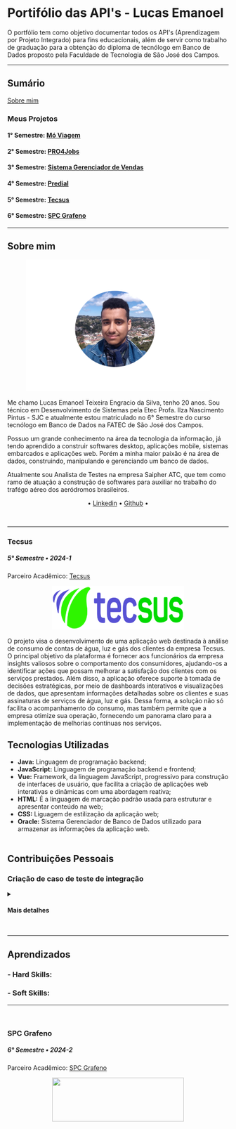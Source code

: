 # Portifólio das API's - Lucas Emanoel
<p>O portfólio tem como objetivo documentar todos os API's (Aprendizagem por Projeto Integrado) para fins educacionais, além de servir como trabalho de graduação para a obtenção do diploma de tecnólogo em Banco de Dados proposto pela Faculdade de Tecnologia de São José dos Campos.</p>
<hr></hr>

## Sumário
[Sobre mim](#sobre-mim)

### Meus Projetos

#### 1° Semestre: <a href="https://github.com/lucasetdasilva/PortifolioBancodeDados/blob/main/1Semestre/1Semestre.md">Mó Viagem</a>
#### 2° Semestre: <a href="https://github.com/lucasetdasilva/PortifolioBancodeDados/blob/main/2Semestre/2Semestre.md">PRO4Jobs</a>
#### 3° Semestre: <a href="https://github.com/lucasetdasilva/PortifolioBancodeDados/blob/main/3Semestre/3Semestre.md">Sistema Gerenciador de Vendas</a>
#### 4° Semestre: <a href="https://github.com/lucasetdasilva/PortifolioBancodeDados/blob/main/4Semestre/4Semestre.md">Predial</a>
#### 5° Semestre: [Tecsus](#tecsus)
#### 6° Semestre: [SPC Grafeno](#spc-grafeno)

<hr></hr>

## Sobre mim
<p align="center"><img src= "Images/fotominha.png" width="420" height="300"></p>

<p>Me chamo Lucas Emanoel Teixeira Engracio da Silva, tenho 20 anos. Sou técnico em Desenvolvimento de Sistemas pela Etec Profa.
Ilza Nascimento Pintus - SJC e atualmente estou matriculado no 6° Semestre do curso tecnólogo em Banco de Dados na FATEC de 
São José dos Campos.</p>

<p>Possuo um grande conhecimento na área da tecnologia da informação, já tendo aprendido a construir softwares desktop, aplicações mobile, sistemas embarcados e aplicações web. Porém a minha maior paixão é na área de dados, construindo, manipulando e gerenciando um banco de dados.</p>

<p>Atualmente sou Analista de Testes na empresa Saipher ATC, que tem como ramo de atuação a construção de softwares para auxiliar no trabalho do trafégo aéreo dos aeródromos brasileiros.</p> 

<p align="center"> • <a href="https://www.linkedin.com/in/lucas-emanoel-teixeira-engracio-da-silva-ab5611234/">Linkedin</a> • <a href="https://github.com/lucasetdasilva">Github</a> • </p>

<br>
<hr></hr>

### Tecsus
##### 5° Semestre • 2024-1
<p>Parceiro Acadêmico: <a href="https://tecsus.com.br/">Tecsus</a></p>
<p align = "center"><img src= "5Semestre/tecsus.png" width="300" height="100"></p>

<p>O projeto visa o desenvolvimento de uma aplicação web destinada à análise de consumo de contas de água, luz e gás dos clientes da empresa Tecsus. O principal objetivo da plataforma é fornecer aos funcionários da empresa insights valiosos sobre o comportamento dos consumidores, ajudando-os a identificar ações que possam melhorar a satisfação dos clientes com os serviços prestados. Além disso, a aplicação oferece suporte à tomada de decisões estratégicas, por meio de dashboards interativos e visualizações de dados, que apresentam informações detalhadas sobre os clientes e suas assinaturas de serviços de água, luz e gás. Dessa forma, a solução não só facilita o acompanhamento do consumo, mas também permite que a empresa otimize sua operação, fornecendo um panorama claro para a implementação de melhorias contínuas nos serviços.</p>

## Tecnologias Utilizadas

* __Java:__ Linguagem de programação backend;
* __JavaScript:__ Linguagem de programação backend e frontend;
* __Vue:__ Framework, da linguagem JavaScript, progressivo para construção de interfaces de usuário, que facilita a criação de aplicações web interativas e dinâmicas com uma abordagem reativa;
* __HTML:__ É a linguagem de marcação padrão usada para estruturar e apresentar conteúdo na web;
* __CSS:__ Liguagem de estilização da aplicação web;
* __Oracle:__ Sistema Gerenciador de Banco de Dados utilizado para armazenar as informações da aplicação web.
<br><br>

## Contribuições Pessoais
### Criação de caso de teste de integração
<p></p>
<details>
<summary><h4>Mais detalhes</h4></summary>
</details>
<br>


<hr></hr>

## Aprendizados

### - Hard Skills:

### - Soft Skills:

<hr></hr>
<br>

### SPC Grafeno
##### 6° Semestre • 2024-2
<p>Parceiro Acadêmico: <a href="https://spcgrafeno.com.br/">SPC Grafeno</a></p>
<p align = "center"><img src= "6Semestre/spc.png" width="300" height="100"></p>




